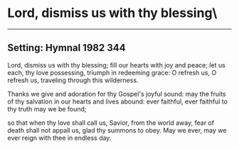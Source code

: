 # Lord, dismiss us with thy blessing\

***

## Setting: Hymnal 1982 344

Lord, dismiss us with thy blessing;
fill our hearts with joy and peace;
let us each, thy love possessing,
triumph in redeeming grace:
O refresh us, O refresh us,
traveling through this wilderness.

Thanks we give and adoration
for thy Gospel's joyful sound:
may the fruits of thy salvation
in our hearts and lives abound:
ever faithful, ever faithful
to thy truth may we be found;

so that when thy love shall call us,
Savior, from the world away,
fear of death shall not appall us,
glad thy summons to obey.
May we ever, may we ever
reign with thee in endless day.